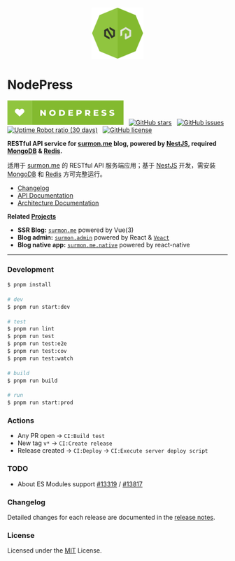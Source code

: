 <br />

<p align="center">
  <a href="https://github.com/surmon-china/nodepress" target="blank">
    <img src="https://raw.githubusercontent.com/surmon-china/nodepress/main/branding/logo.png" height="118" alt="nodepress Logo" />
  </a>
</p>

# NodePress

[![nodepress](https://raw.githubusercontent.com/surmon-china/nodepress/main/branding/badge.svg)](https://github.com/surmon-china/nodepress)
&nbsp;
[![GitHub stars](https://img.shields.io/github/stars/surmon-china/nodepress.svg?style=for-the-badge)](https://github.com/surmon-china/nodepress/stargazers)
&nbsp;
[![GitHub issues](https://img.shields.io/github/issues-raw/surmon-china/nodepress.svg?style=for-the-badge)](https://github.com/surmon-china/nodepress/issues)
&nbsp;
[![Uptime Robot ratio (30 days)](https://img.shields.io/uptimerobot/ratio/m791570584-8027b44860687b0ac0af7b4c?style=for-the-badge)](https://stats.uptimerobot.com/Q2k7OTXxJN/791570584)
&nbsp;
[![GitHub license](https://img.shields.io/github/license/surmon-china/nodepress.svg?style=for-the-badge)](/LICENSE)

**RESTful API service for [surmon.me](https://github.com/surmon-china/surmon.me) blog, powered by [NestJS](https://github.com/nestjs/nest), required [MongoDB](https://www.mongodb.com/) & [Redis](https://redis.io/).**

适用于 [surmon.me](https://github.com/surmon-china/surmon.me) 的 RESTful API 服务端应用；基于 [NestJS](https://github.com/nestjs/nest) 开发，需安装 [MongoDB](https://www.mongodb.com/) 和 [Redis](https://redis.io/) 方可完整运行。

- [Changelog](/CHANGELOG.md#changelog)
- [API Documentation](https://github.surmon.me/nodepress)
- [Architecture Documentation](/ARCHITECTURE.md)

**Related [Projects](https://github.com/stars/surmon-china/lists/surmon-me)**

- **SSR Blog:** [`surmon.me`](https://github.com/surmon-china/surmon.me) powered by Vue(3)
- **Blog admin:** [`surmon.admin`](https://github.com/surmon-china/surmon.admin) powered by React & [`Veact`](https://github.com/veactjs/veact)
- **Blog native app:** [`surmon.me.native`](https://github.com/surmon-china/surmon.me.native) powered by react-native

---

### Development

```bash
$ pnpm install

# dev
$ pnpm run start:dev

# test
$ pnpm run lint
$ pnpm run test
$ pnpm run test:e2e
$ pnpm run test:cov
$ pnpm run test:watch

# build
$ pnpm run build

# run
$ pnpm run start:prod
```

### Actions

- Any PR open → `CI:Build test`
- New tag `v*` → `CI:Create release`
- Release created → `CI:Deploy` → `CI:Execute server deploy script`

### TODO

- About ES Modules support [#13319](https://github.com/nestjs/nest/issues/13319) / [#13817](https://github.com/nestjs/nest/issues/13817)

### Changelog

Detailed changes for each release are documented in the [release notes](/CHANGELOG.md).

### License

Licensed under the [MIT](/LICENSE) License.
